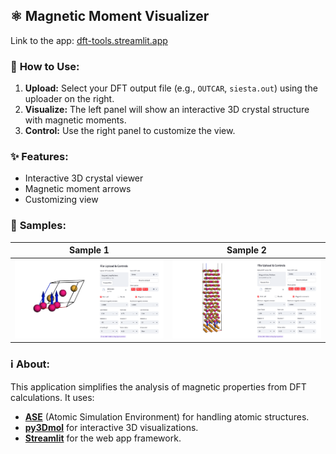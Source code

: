 ## ⚛️ Magnetic Moment Visualizer

Link to the app: [dft-tools.streamlit.app](https://dft-tools.streamlit.app/)

### 🚀 **How to Use:**

1.  **Upload:** Select your DFT output file (e.g., `OUTCAR`, `siesta.out`) using the uploader on the right.
2.  **Visualize:** The left panel will show an interactive 3D crystal structure with magnetic moments.
3.  **Control:** Use the right panel to customize the view.

### ✨ **Features:**

* Interactive 3D crystal viewer
* Magnetic moment arrows
* Customizing view

### 🎨 **Samples:**

| Sample 1 | Sample 2 |
|---------|---------|
| ![Sample 1](samples/sample-1.png) | ![Sample 2](samples/sample-2.png) |


### ℹ️ **About:**

This application simplifies the analysis of magnetic properties from DFT calculations. It uses:

  * [**ASE**](https://wiki.fysik.dtu.dk/ase/) (Atomic Simulation Environment) for handling atomic structures.
  * [**py3Dmol**](https://3dmol.csb.pitt.edu/) for interactive 3D visualizations.
  * [**Streamlit**](https://streamlit.io/) for the web app framework.

